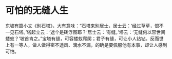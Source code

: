 # 可怕的无缝人生

东坡有篇小文《别石塔》，大有意味：“石塔来别居士，居士云：‘经过草草，恨不一见石塔。’塔起立云：‘遮个是砖浮图耶？’居士云：‘有缝。’塔云：‘无缝何以容世间蝼蚁？’坡首肯之。”宝塔有缝，可容蝼蚁爬爬；君子有缝，可让小人钻钻。反而世上有一等人，做人做得密不透风、滴水不漏，的确是要佩服他有本事，却让人感到可怕。